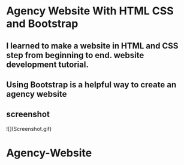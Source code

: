 <h1>Agency Website With HTML CSS and Bootstrap </h1>

<h2>I learned to make a website in HTML and CSS step from beginning to end. website development tutorial.</h2>
<h2>Using Bootstrap is a helpful way to create an agency website</h2>
<h2>screenshot</h2>
![](Screenshot.gif)

# Agency-Website
